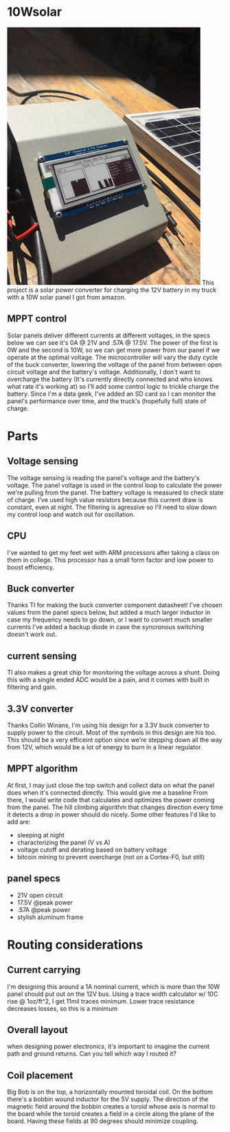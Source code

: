 # 10Wsolar
![image of charger](https://github.com/MiataMike/10Wsolar/blob/master/FirstStepssm.jpg?raw=true)
This project is a solar power converter for charging the 12V battery in my truck with a 10W solar panel I got from amazon. 
## MPPT control
Solar panels deliver different currents at different voltages, in the specs below we can see it's 0A @ 21V and .57A @ 17.5V.
 The power of the first is 0W and the second is 10W, so we can get more power from our panel if we operate at the optimal voltage.
 The microcontroller will vary the duty cycle of the buck converter, lowering the voltage of the panel from between open circuit voltage and the battery's voltage.
 Additionally, I don't want to overcharge the battery (It's currently directly connected and who knows what rate it's working at) so I'll add some control logic to trickle charge the battery.
 Since I'm a data geek, I've added an SD card so I can monitor the panel's performance over time, and the truck's (hopefully full) state of charge.
 # Parts
 
 ## Voltage sensing
 The voltage sensing is reading the panel's voltage and the battery's voltage. The panel voltage is used in the control loop to calculate the power we're pulling from the panel. The battery voltage is measured to check state of charge.
 I've used high value resistors because this current draw is constant, even at night. The filtering is agressive so I'll need to slow down my control loop and watch out for oscillation.

 ## CPU
 I've wanted to get my feet wet with ARM processors after taking a class on them in college. This processor has a small form factor and low power to boost efficiency.
 
## Buck converter
Thanks TI for making the buck converter component datasheet! I've chosen values from the panel specs below, but added a much larger inductor in case my frequency needs to go down, or I want to convert much smaller currents
I've added a backup diode in case the syncronous switching doesn't work out. 
 
## current sensing
TI also makes a great chip for monitoring the voltage across a shunt. Doing this with a single ended ADC would be a pain, and it comes with built in filtering and gain. 

## 3.3V converter
Thanks Collin Winans, I'm using his design for a 3.3V buck converter to supply power to the circuit. Most of the symbols in this design are his too.
This should be a very efficeint option since we're stepping down all the way from 12V, which would be a lot of energy to burn in a linear regulator.

## MPPT algorithm
At first, I may just close the top switch and collect data on what the panel does when it's connected directly. This would give me a baseline
From there, I would write code that calculates and optimizes the power coming from the panel. 
The hill climbing algorithm that changes direction every time it detects a drop in power should do nicely. 
Some other features I'd like to add are:
- sleeping at night
- characterizing the panel (V vs A)
- voltage cutoff and derating based on battery voltage
- bitcoin mining to prevent overcharge (not on a Cortex-F0, but still)

## panel specs
- 21V open circuit
- 17.5V @peak power
- .57A 	@peak power
- stylish aluminum frame


# Routing considerations

## Current carrying
I'm designing this around a 1A nominal current, which is more than the 10W panel should put out on the 12V bus. Using a trace width calculator w/ 10C rise @ 1oz/ft^2, I get 11mil traces minimum. Lower trace resistance decreases losses, so this is a minimum

## Overall layout
when designing power electronics, it's important to imagine the current path and ground returns. Can you tell which way I routed it?

## Coil placement
 Big Bob is on the top, a horizontally mounted toroidal coil. On the bottom there's a bobbin wound inductor for the 5V supply.
 The direction of the magnetic field around the bobbin creates a toroid whose axis is normal to the board while the toroid creates a field in a circle along the plane of the board.
 Having these fields at 90 degrees should minimize coupling.

